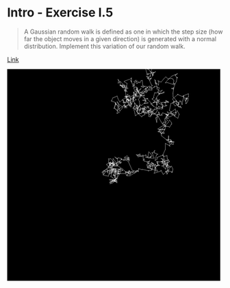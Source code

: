 # Intro - Exercise I.5

> A Gaussian random walk is defined as one in which the step size (how far the object moves in a given direction) is generated with a normal distribution. Implement this variation of our random walk.

[Link](http://natureofcode.com/book/introduction/#intro_exercise5)

![Screenshot](img.png)